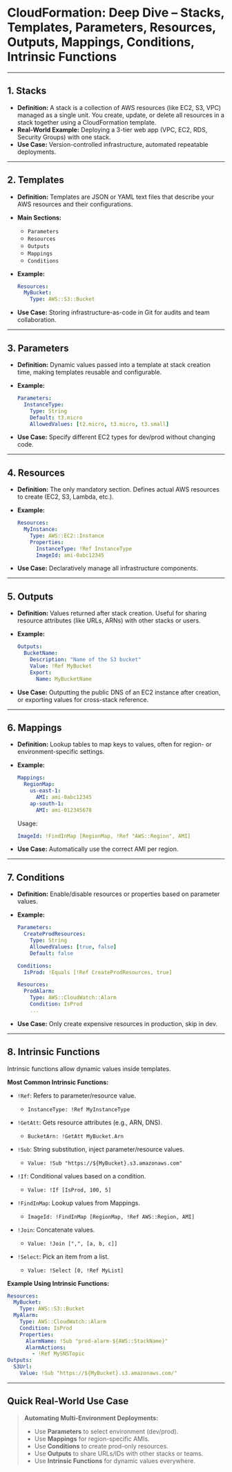# CloudFormation: Deep Dive – Stacks, Templates, Parameters, Resources, Outputs, Mappings, Conditions, Intrinsic Functions

---

## 1. **Stacks**

* **Definition:**
  A stack is a collection of AWS resources (like EC2, S3, VPC) managed as a single unit. You create, update, or delete all resources in a stack together using a CloudFormation template.
* **Real-World Example:**
  Deploying a 3-tier web app (VPC, EC2, RDS, Security Groups) with one stack.
* **Use Case:**
  Version-controlled infrastructure, automated repeatable deployments.

---

## 2. **Templates**

* **Definition:**
  Templates are JSON or YAML text files that describe your AWS resources and their configurations.
* **Main Sections:**

  * `Parameters`
  * `Resources`
  * `Outputs`
  * `Mappings`
  * `Conditions`
* **Example:**

  ```yaml
  Resources:
    MyBucket:
      Type: AWS::S3::Bucket
  ```
* **Use Case:**
  Storing infrastructure-as-code in Git for audits and team collaboration.

---

## 3. **Parameters**

* **Definition:**
  Dynamic values passed into a template at stack creation time, making templates reusable and configurable.
* **Example:**

  ```yaml
  Parameters:
    InstanceType:
      Type: String
      Default: t3.micro
      AllowedValues: [t2.micro, t3.micro, t3.small]
  ```
* **Use Case:**
  Specify different EC2 types for dev/prod without changing code.

---

## 4. **Resources**

* **Definition:**
  The only mandatory section. Defines actual AWS resources to create (EC2, S3, Lambda, etc.).
* **Example:**

  ```yaml
  Resources:
    MyInstance:
      Type: AWS::EC2::Instance
      Properties:
        InstanceType: !Ref InstanceType
        ImageId: ami-0abc12345
  ```
* **Use Case:**
  Declaratively manage all infrastructure components.

---

## 5. **Outputs**

* **Definition:**
  Values returned after stack creation. Useful for sharing resource attributes (like URLs, ARNs) with other stacks or users.
* **Example:**

  ```yaml
  Outputs:
    BucketName:
      Description: "Name of the S3 bucket"
      Value: !Ref MyBucket
      Export:
        Name: MyBucketName
  ```
* **Use Case:**
  Outputting the public DNS of an EC2 instance after creation, or exporting values for cross-stack reference.

---

## 6. **Mappings**

* **Definition:**
  Lookup tables to map keys to values, often for region- or environment-specific settings.
* **Example:**

  ```yaml
  Mappings:
    RegionMap:
      us-east-1:
        AMI: ami-0abc12345
      ap-south-1:
        AMI: ami-012345678
  ```

  Usage:

  ```yaml
  ImageId: !FindInMap [RegionMap, !Ref "AWS::Region", AMI]
  ```
* **Use Case:**
  Automatically use the correct AMI per region.

---

## 7. **Conditions**

* **Definition:**
  Enable/disable resources or properties based on parameter values.
* **Example:**

  ```yaml
  Parameters:
    CreateProdResources:
      Type: String
      AllowedValues: [true, false]
      Default: false

  Conditions:
    IsProd: !Equals [!Ref CreateProdResources, true]

  Resources:
    ProdAlarm:
      Type: AWS::CloudWatch::Alarm
      Condition: IsProd
      ...
  ```
* **Use Case:**
  Only create expensive resources in production, skip in dev.

---

## 8. **Intrinsic Functions**

Intrinsic functions allow dynamic values inside templates.

**Most Common Intrinsic Functions:**

* `!Ref`: Refers to parameter/resource value.

  * `InstanceType: !Ref MyInstanceType`
* `!GetAtt`: Gets resource attributes (e.g., ARN, DNS).

  * `BucketArn: !GetAtt MyBucket.Arn`
* `!Sub`: String substitution, inject parameter/resource values.

  * `Value: !Sub "https://${MyBucket}.s3.amazonaws.com"`
* `!If`: Conditional values based on a condition.

  * `Value: !If [IsProd, 100, 5]`
* `!FindInMap`: Lookup values from Mappings.

  * `ImageId: !FindInMap [RegionMap, !Ref AWS::Region, AMI]`
* `!Join`: Concatenate values.

  * `Value: !Join [",", [a, b, c]]`
* `!Select`: Pick an item from a list.

  * `Value: !Select [0, !Ref MyList]`

**Example Using Intrinsic Functions:**

```yaml
Resources:
  MyBucket:
    Type: AWS::S3::Bucket
  MyAlarm:
    Type: AWS::CloudWatch::Alarm
    Condition: IsProd
    Properties:
      AlarmName: !Sub "prod-alarm-${AWS::StackName}"
      AlarmActions:
        - !Ref MySNSTopic
Outputs:
  S3Url:
    Value: !Sub "https://${MyBucket}.s3.amazonaws.com/"
```

---

## **Quick Real-World Use Case**

> **Automating Multi-Environment Deployments:**
>
> * Use **Parameters** to select environment (dev/prod).
> * Use **Mappings** for region-specific AMIs.
> * Use **Conditions** to create prod-only resources.
> * Use **Outputs** to share URLs/IDs with other stacks or teams.
> * Use **Intrinsic Functions** for dynamic values everywhere.
